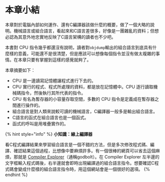 # 本章小結

本章對於電腦內部如何運作、還有C編譯器該做什麼的概要，做了一個大略的說明。機械語言或組合語言，看起來和C語言差很多，好像是一團雜亂的資料；但想必認為其意外地忠實地反映了C語言架構的讀者也不少吧。

本書對 CPU 指令幾乎都還沒有說明，讀者對`objdump`輸出的組合語言到底具有什麼樣的意義，可能還不是很清楚，但是應該可以想像每個指令並沒有做太複雜的事情。在本章只要有掌握到這樣的感覺就夠了。

本章摘要如下：

* CPU 是一邊讀寫記憶體讓程式進行下去的。
* CPU 實行的程式、程式所處理的資料，都是放在記憶體中。CPU 逐行讀取機械碼指令，然後執行其所代表的指令。
* CPU 有名為暫存器的小容量存取空間，多數的 CPU 指令是定義成在暫存器之間進行操作的。
* 組合語言是對人類來說較可讀的機械語言，C編譯器一般多是輸出組合語言。
* C語言的函式在組合語言也是一個函式。
* 函式的呼叫是用堆疊實作的。

{% hint style="info" %}
**小知識：線上編譯器**

看C程式編譯結果來學習組合語言是一個不錯的方法，但是多次修改程式碼、編譯、確認結果這個過程，比想像中要麻煩許多。有一個很棒的網頁可以省去這個麻煩，那就是 [Compiler Explorer](https://godbolt.org/z/RyNqgE)（通稱godbolt）。在 Compiler Explorer 左半邊的文字框輸入程式碼後，右半邊就會即時出現編譯過的組合語言指令。想要確認C程式碼會變成什麼樣的組合語言指令時，用這個網站會是一個很好的選項。
{% endhint %}

